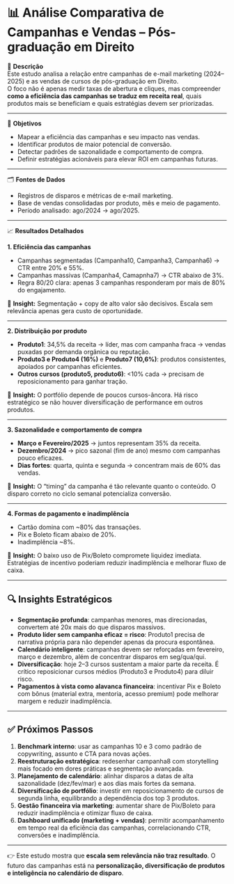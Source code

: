 
# 📊 Análise Comparativa de Campanhas e Vendas – Pós-graduação em Direito  

📌 **Descrição**  
Este estudo analisa a relação entre campanhas de e-mail marketing (2024–2025) e as vendas de cursos de pós-graduação em Direito.  
O foco não é apenas medir taxas de abertura e cliques, mas compreender **como a eficiência das campanhas se traduz em receita real**, quais produtos mais se beneficiam e quais estratégias devem ser priorizadas.  

---

🎯 **Objetivos**  
- Mapear a eficiência das campanhas e seu impacto nas vendas.  
- Identificar produtos de maior potencial de conversão.  
- Detectar padrões de sazonalidade e comportamento de compra.  
- Definir estratégias acionáveis para elevar ROI em campanhas futuras.  

---

🗂️ **Fontes de Dados**  
- Registros de disparos e métricas de e-mail marketing.  
- Base de vendas consolidadas por produto, mês e meio de pagamento.  
- Período analisado: ago/2024 → ago/2025.  

---

📈 **Resultados Detalhados**  

**1. Eficiência das campanhas**  
- Campanhas segmentadas (Campanha10, Campanha3, Campanha6) → CTR entre 20% e 55%.  
- Campanhas massivas (Campanha4, Camapnha7) → CTR abaixo de 3%.  
- Regra 80/20 clara: apenas 3 campanhas responderam por mais de 80% do engajamento.  

🔎 **Insight:** Segmentação + copy de alto valor são decisivos. Escala sem relevância apenas gera custo de oportunidade.  

---

**2. Distribuição por produto**  
- **Produto1**: 34,5% da receita → líder, mas com campanha fraca → vendas puxadas por demanda orgânica ou reputação.  
- **Produto3 e Produto4 (16%)** e **Produto7 (10,6%)**: produtos consistentes, apoiados por campanhas eficientes.  
- **Outros cursos (produto5, produto6)**: <10% cada → precisam de reposicionamento para ganhar tração.  

🔎 **Insight:** O portfólio depende de poucos cursos-âncora. Há risco estratégico se não houver diversificação de performance em outros produtos.  

---

**3. Sazonalidade e comportamento de compra**  
- **Março e Fevereiro/2025** → juntos representam 35% da receita.  
- **Dezembro/2024** → pico sazonal (fim de ano) mesmo com campanhas pouco eficazes.  
- **Dias fortes**: quarta, quinta e segunda → concentram mais de 60% das vendas.  

🔎 **Insight:** O “timing” da campanha é tão relevante quanto o conteúdo. O disparo correto no ciclo semanal potencializa conversão.  

---

**4. Formas de pagamento e inadimplência**  
- Cartão domina com ~80% das transações.  
- Pix e Boleto ficam abaixo de 20%.  
- Inadimplência ~8%.  

🔎 **Insight:** O baixo uso de Pix/Boleto compromete liquidez imediata. Estratégias de incentivo poderiam reduzir inadimplência e melhorar fluxo de caixa.  

---

## 🔍 Insights Estratégicos  
- **Segmentação profunda**: campanhas menores, mas direcionadas, convertem até 20x mais do que disparos massivos.  
- **Produto líder sem campanha eficaz = risco**: Produto1 precisa de narrativa própria para não depender apenas da procura espontânea.  
- **Calendário inteligente**: campanhas devem ser reforçadas em fevereiro, março e dezembro, além de concentrar disparos em seg/qua/qui.  
- **Diversificação**: hoje 2–3 cursos sustentam a maior parte da receita. É crítico reposicionar cursos médios (Produto3 e Produto4) para diluir risco.  
- **Pagamentos à vista como alavanca financeira**: incentivar Pix e Boleto com bônus (material extra, mentoria, acesso premium) pode melhorar margem e reduzir inadimplência.  

---

## ✅ Próximos Passos  
1. **Benchmark interno**: usar as campanhas 10 e 3 como padrão de copywriting, assunto e CTA para novas ações.  
2. **Reestruturação estratégica**: redesenhar campanha8 com storytelling mais focado em dores práticas e segmentação avançada.  
3. **Planejamento de calendário**: alinhar disparos a datas de alta sazonalidade (dez/fev/mar) e aos dias mais fortes da semana.  
4. **Diversificação de portfólio**: investir em reposicionamento de cursos de segunda linha, equilibrando a dependência dos top 3 produtos.  
5. **Gestão financeira via marketing**: aumentar share de Pix/Boleto para reduzir inadimplência e otimizar fluxo de caixa.  
6. **Dashboard unificado (marketing + vendas)**: permitir acompanhamento em tempo real da eficiência das campanhas, correlacionando CTR, conversões e inadimplência.  

---

👉 Este estudo mostra que **escala sem relevância não traz resultado**. O futuro das campanhas está na **personalização, diversificação de produtos e inteligência no calendário de disparo**.  
